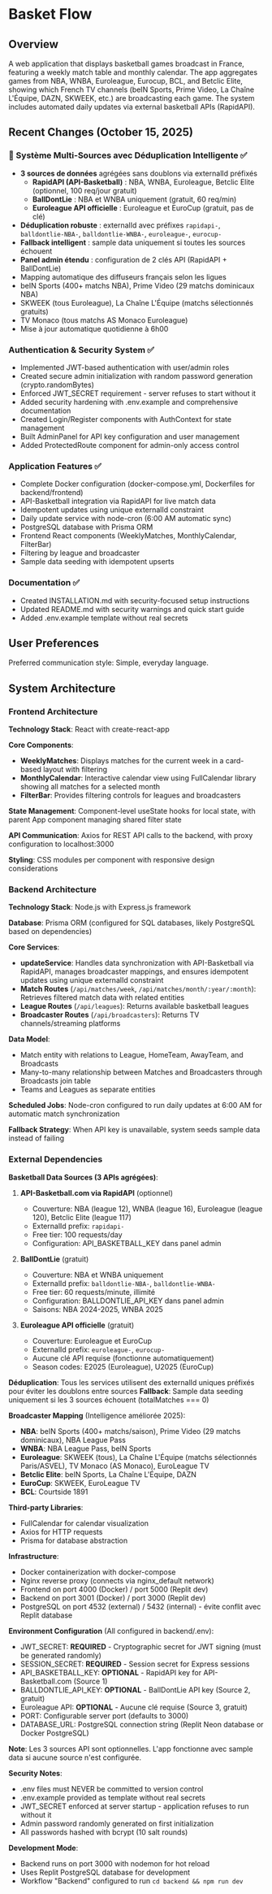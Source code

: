 # Basket Flow

## Overview

A web application that displays basketball games broadcast in France, featuring a weekly match table and monthly calendar. The app aggregates games from NBA, WNBA, Euroleague, Eurocup, BCL, and Betclic Elite, showing which French TV channels (beIN Sports, Prime Video, La Chaîne L'Équipe, DAZN, SKWEEK, etc.) are broadcasting each game. The system includes automated daily updates via external basketball APIs (RapidAPI).

## Recent Changes (October 15, 2025)

### 🔄 Système Multi-Sources avec Déduplication Intelligente ✅
- **3 sources de données** agrégées sans doublons via externalId préfixés
  - **RapidAPI (API-Basketball)** : NBA, WNBA, Euroleague, Betclic Elite (optionnel, 100 req/jour gratuit)
  - **BallDontLie** : NBA et WNBA uniquement (gratuit, 60 req/min)
  - **Euroleague API officielle** : Euroleague et EuroCup (gratuit, pas de clé)
- **Déduplication robuste** : externalId avec préfixes `rapidapi-`, `balldontlie-NBA-`, `balldontlie-WNBA-`, `euroleague-`, `eurocup-`
- **Fallback intelligent** : sample data uniquement si toutes les sources échouent
- **Panel admin étendu** : configuration de 2 clés API (RapidAPI + BallDontLie)
- Mapping automatique des diffuseurs français selon les ligues
- beIN Sports (400+ matchs NBA), Prime Video (29 matchs dominicaux NBA)
- SKWEEK (tous Euroleague), La Chaîne L'Équipe (matchs sélectionnés gratuits)
- TV Monaco (tous matchs AS Monaco Euroleague)
- Mise à jour automatique quotidienne à 6h00

### Authentication & Security System ✅
- Implemented JWT-based authentication with user/admin roles
- Created secure admin initialization with random password generation (crypto.randomBytes)
- Enforced JWT_SECRET requirement - server refuses to start without it
- Added security hardening with .env.example and comprehensive documentation
- Created Login/Register components with AuthContext for state management
- Built AdminPanel for API key configuration and user management
- Added ProtectedRoute component for admin-only access control

### Application Features ✅
- Complete Docker configuration (docker-compose.yml, Dockerfiles for backend/frontend)
- API-Basketball integration via RapidAPI for live match data
- Idempotent updates using unique externalId constraint
- Daily update service with node-cron (6:00 AM automatic sync)
- PostgreSQL database with Prisma ORM
- Frontend React components (WeeklyMatches, MonthlyCalendar, FilterBar)
- Filtering by league and broadcaster
- Sample data seeding with idempotent upserts

### Documentation ✅
- Created INSTALLATION.md with security-focused setup instructions
- Updated README.md with security warnings and quick start guide
- Added .env.example template without real secrets

## User Preferences

Preferred communication style: Simple, everyday language.

## System Architecture

### Frontend Architecture

**Technology Stack**: React with create-react-app

**Core Components**:
- **WeeklyMatches**: Displays matches for the current week in a card-based layout with filtering
- **MonthlyCalendar**: Interactive calendar view using FullCalendar library showing all matches for a selected month
- **FilterBar**: Provides filtering controls for leagues and broadcasters

**State Management**: Component-level useState hooks for local state, with parent App component managing shared filter state

**API Communication**: Axios for REST API calls to the backend, with proxy configuration to localhost:3000

**Styling**: CSS modules per component with responsive design considerations

### Backend Architecture

**Technology Stack**: Node.js with Express.js framework

**Database**: Prisma ORM (configured for SQL databases, likely PostgreSQL based on dependencies)

**Core Services**:
- **updateService**: Handles data synchronization with API-Basketball via RapidAPI, manages broadcaster mappings, and ensures idempotent updates using unique externalId constraint
- **Match Routes** (`/api/matches/week`, `/api/matches/month/:year/:month`): Retrieves filtered match data with related entities
- **League Routes** (`/api/leagues`): Returns available basketball leagues
- **Broadcaster Routes** (`/api/broadcasters`): Returns TV channels/streaming platforms

**Data Model**:
- Match entity with relations to League, HomeTeam, AwayTeam, and Broadcasts
- Many-to-many relationship between Matches and Broadcasters through Broadcasts join table
- Teams and Leagues as separate entities

**Scheduled Jobs**: Node-cron configured to run daily updates at 6:00 AM for automatic match synchronization

**Fallback Strategy**: When API key is unavailable, system seeds sample data instead of failing

### External Dependencies

**Basketball Data Sources (3 APIs agrégées)**: 

1. **API-Basketball.com via RapidAPI** (optionnel)
   - Couverture: NBA (league 12), WNBA (league 16), Euroleague (league 120), Betclic Elite (league 117)
   - ExternalId prefix: `rapidapi-`
   - Free tier: 100 requests/day
   - Configuration: API_BASKETBALL_KEY dans panel admin

2. **BallDontLie** (gratuit)
   - Couverture: NBA et WNBA uniquement
   - ExternalId prefix: `balldontlie-NBA-`, `balldontlie-WNBA-`
   - Free tier: 60 requests/minute, illimité
   - Configuration: BALLDONTLIE_API_KEY dans panel admin
   - Saisons: NBA 2024-2025, WNBA 2025

3. **Euroleague API officielle** (gratuit)
   - Couverture: Euroleague et EuroCup
   - ExternalId prefix: `euroleague-`, `eurocup-`
   - Aucune clé API requise (fonctionne automatiquement)
   - Season codes: E2025 (Euroleague), U2025 (EuroCup)

**Déduplication**: Tous les services utilisent des externalId uniques préfixés pour éviter les doublons entre sources
**Fallback**: Sample data seeding uniquement si les 3 sources échouent (totalMatches === 0)

**Broadcaster Mapping** (Intelligence améliorée 2025):
- **NBA**: beIN Sports (400+ matchs/saison), Prime Video (29 matchs dominicaux), NBA League Pass
- **WNBA**: NBA League Pass, beIN Sports  
- **Euroleague**: SKWEEK (tous), La Chaîne L'Équipe (matchs sélectionnés Paris/ASVEL), TV Monaco (AS Monaco), EuroLeague TV
- **Betclic Elite**: beIN Sports, La Chaîne L'Équipe, DAZN
- **EuroCup**: SKWEEK, EuroLeague TV
- **BCL**: Courtside 1891

**Third-party Libraries**:
- FullCalendar for calendar visualization
- Axios for HTTP requests
- Prisma for database abstraction

**Infrastructure**:
- Docker containerization with docker-compose
- Nginx reverse proxy (connects via nginx_default network)
- Frontend on port 4000 (Docker) / port 5000 (Replit dev)
- Backend on port 3001 (Docker) / port 3000 (Replit dev)
- PostgreSQL on port 4532 (external) / 5432 (internal) - évite conflit avec Replit database

**Environment Configuration** (All configured in backend/.env):
- JWT_SECRET: **REQUIRED** - Cryptographic secret for JWT signing (must be generated randomly)
- SESSION_SECRET: **REQUIRED** - Session secret for Express sessions
- API_BASKETBALL_KEY: **OPTIONAL** - RapidAPI key for API-Basketball.com (Source 1)
- BALLDONTLIE_API_KEY: **OPTIONAL** - BallDontLie API key (Source 2, gratuit)
- Euroleague API: **OPTIONAL** - Aucune clé requise (Source 3, gratuit)
- PORT: Configurable server port (defaults to 3000)
- DATABASE_URL: PostgreSQL connection string (Replit Neon database or Docker PostgreSQL)

**Note**: Les 3 sources API sont optionnelles. L'app fonctionne avec sample data si aucune source n'est configurée.

**Security Notes**:
- .env files must NEVER be committed to version control
- .env.example provided as template without real secrets
- JWT_SECRET enforced at server startup - application refuses to run without it
- Admin password randomly generated on first initialization
- All passwords hashed with bcrypt (10 salt rounds)

**Development Mode**:
- Backend runs on port 3000 with nodemon for hot reload
- Uses Replit PostgreSQL database for development
- Workflow "Backend" configured to run `cd backend && npm run dev`